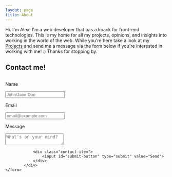 ```yaml
---
layout: page
title: About  
---
```


<p class="message">
  Hi. I'm Alex!  I'm a web developer that has a knack for front-end technologies. This is my home for all my projects, opinions, and insights into working in the world of the web. While you're here take a look at my <a href="{{site.github.url}}/projects/"> Projects </a> and send me a message via the form below if you're interested in working with me! :) Thanks for stopping by. 
</p>

## Contact me! 

<div class="contact-form">
	<form action="https://formspree.io/alex.m.beaulieu@gmail.com" method="POST">
		<div class="row"> 
			<div class="column"> 
				<div class="contact-item">
					<p class="contact-label"> Name </p> 
					<input class="contact-field" type="text" onfocus="this.placeholder = ''" onblur="this.placeholder = 'John/Jane Doe'" name="name" placeholder="John/Jane Doe">
				</div>
				<div class="contact-item"> 
					<p class="contact-label"> Email </p> 
					<input class="contact-field" onfocus="this.placeholder = ''" onblur="this.placeholder = 'email@example.com'" type="email" name="email" placeholder="email@example.com">
				</div>
			</div> 
			<div class="column">
				<div class="contact-item"> 
					<p class="contact-label"> Message </p> 
					<textarea class="contact-message" type="textarea" name="message" onfocus="this.placeholder = ''" onblur="this.placeholder = 'What's on your mind?'" placeholder="What's on your mind?"></textarea> 
				</div>

				<div class="contact-item">
					<input id="submit-button" type="submit" value="Send"> 	 
				</div>
			</div>
	</form>
</div> 
